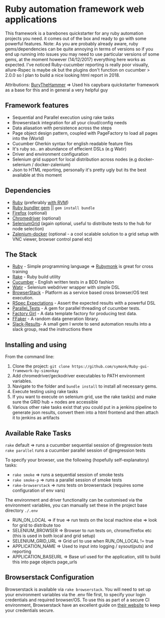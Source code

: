 Ruby automation framework web applications
==================================

This framework is a barebones quickstarter for any ruby automation projects you need.  it comes out of the box and ready to go with some powerful features.
Note:  As you are probably already aware, ruby gems/dependencies can be quite annoying in terms of versions so if you end up running into issues you may need to use
particular versions of some gems, at the moment however (14/12/2017) everything here works as expected.  I've noticed Ruby-cucumber reporting is really poor visually, allure-Rspec is maybe ok but the plugins don't function on cucumber > 2.0.0 so I plan to build a nice looking html report in 2018.

Attributions:
[BuryTheHammer](http://www.burythehammer.com/) => Used his capybara quickstarter framework as a base for this and in general a very helpful guy

Framework features
------------
- Sequential and Parallel execution using rake tasks
- Browserstack integration for all your cloud/config needs
- Data aliasation with persistence across the steps
- Page object design pattern, coupled with PageFactory to load all pages into the (World)
- Cucumber Gherkin syntax for english readable feature files
- It's ruby so.. an abundance of effecient DSLs (e.g Watir)
- Driver and environment configuration
- Selenium grid support for local distribution across nodes (e.g docker-selenium / docker-zalenium)
- Json to HTML reporting, personally it's pretty ugly but its the best available at this moment


Dependencies
------------
- [Ruby](https://www.ruby-lang.org/en/documentation/installation/) (preferably [with RVM](https://rvm.io/))
- [Ruby bundler gem](http://bundler.io/) || `gem install bundle`
- [Firefox](https://www.mozilla.org/en-US/firefox/new/) (optional)
- [Chromedriver](http://chromedriver.storage.googleapis.com/index.html) (optional)
- [SeleniumGrid](http://www.seleniumhq.org/projects/grid/) (again optional, useful to distribute tests to the hub for node selection)
- [Zalenium-docker](https://github.com/zalando/zalenium) (optional - a cool scalable solution to a grid setup with VNC viewer, browser control panel etc)


The Stack
---------

- [Ruby](https://www.ruby-lang.org/en/) - Simple programming language => [Rubymonk](https://www.rubymonk.com) is great for cross training
- [Rake](http://rake.rubyforge.org/) - Ruby build utility
- [Cucumber](https://cucumber.io/) - English written tests in a BDD fashion
- [Watir](http://watir.com/) - Selenium webdriver wrapper with simple DSL
- [BrowserStack](https://www.browserstack.com/) - Platform as a service based cross browser/OS test execution.
- [RSpec Expectations](https://github.com/rspec/rspec-expectations) - Assert the expected results with a powerful DSL
- [Parallel_Tests](https://github.com/grosser/parallel_tests) - A gem for parallel threading of cucumber tests.
- [Factory Girl](https://github.com/thoughtbot/factory_girl) - A data template factory for producing test data.
- [FFaker](https://github.com/ffaker/ffaker) - A random data generation library.
- [Slack-Results](https://github.com/symonk/ruby-automation-slack)- A small gem I wrote to send automation results into a slack group, read the instructions there

Installing and using
--------------------
From the command line:

1. Clone the project: `git clone https://github.com/symonk/Ruby-gui-framework-by-simonkay`
2. Add chromedriver/geckodriver executables to PATH environment variables.
3. Navigate to the folder and `bundle install` to install all necessary gems.
4. Execute testing using rake tasks
5. If you want to execute on selenium grid, use the rake task(s) and make sure the GRID hub + nodes are accessible
6. Various other rake tasks exist that you could put in a jenkins pipeline to generate json results, convert them into a html frontend and then attach it to jenkins as artifacts

Available Rake Tasks
--------------------

`rake` default => runs a cucumber sequential session of @regression tests
`rake parallel` runs a cucumber parallel session of @regression tests

To specify your browser, use the following (hopefully self-explanatory) tasks:

- `rake smoke` => runs a sequential session of smoke tests
- `rake smoke-p` => runs a parallel session of smoke tests
- `rake-browserstack` => runs tests on browserstack (requires some configuration of env vars)

The environment and driver functionality can be customised via the environment variables, you can manually set these in the project base directory `./.env`
- RUN_ON_LOCAL => if true => run tests on the local machine else => look for grid to distribute too
- SELENIUM_BROWSER => Browser to run tests on, chrome/firefox etc (this is used in both local and grid setup)
- SELENIUM_GRID_URL => Grid url to use when RUN_ON_LOCAL != true
- APPLICATION_NAME => Used to input into logging / sysout(puts) and reporting
- APPLICATION_BASEURL => Base url used for the application, still to build this into page objects page_urls

Browserstack Configuration
--------------------------
Browserstack is available via `rake browserstack`. You will need to set up your environment variables via the .env file first, to specify your login credentials and required browser/OS. To use this as part of a secure CI environment, Browserstack have an excellent guide on [their website](https://www.browserstack.com/automate/continuous-integration) to keep your credentials secure.
